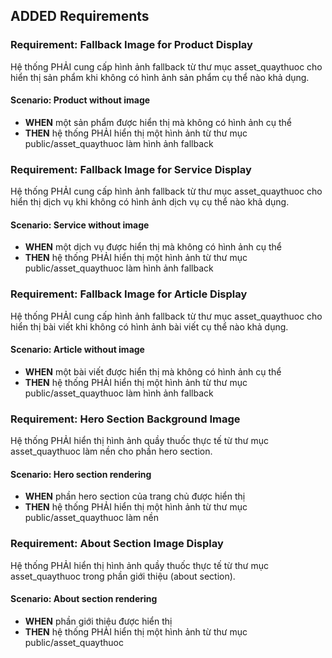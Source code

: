 ## ADDED Requirements

### Requirement: Fallback Image for Product Display
Hệ thống PHẢI cung cấp hình ảnh fallback từ thư mục asset_quaythuoc cho hiển thị sản phẩm khi không có hình ảnh sản phẩm cụ thể nào khả dụng.

#### Scenario: Product without image
- **WHEN** một sản phẩm được hiển thị mà không có hình ảnh cụ thể
- **THEN** hệ thống PHẢI hiển thị một hình ảnh từ thư mục public/asset_quaythuoc làm hình ảnh fallback

### Requirement: Fallback Image for Service Display
Hệ thống PHẢI cung cấp hình ảnh fallback từ thư mục asset_quaythuoc cho hiển thị dịch vụ khi không có hình ảnh dịch vụ cụ thể nào khả dụng.

#### Scenario: Service without image
- **WHEN** một dịch vụ được hiển thị mà không có hình ảnh cụ thể
- **THEN** hệ thống PHẢI hiển thị một hình ảnh từ thư mục public/asset_quaythuoc làm hình ảnh fallback

### Requirement: Fallback Image for Article Display
Hệ thống PHẢI cung cấp hình ảnh fallback từ thư mục asset_quaythuoc cho hiển thị bài viết khi không có hình ảnh bài viết cụ thể nào khả dụng.

#### Scenario: Article without image
- **WHEN** một bài viết được hiển thị mà không có hình ảnh cụ thể
- **THEN** hệ thống PHẢI hiển thị một hình ảnh từ thư mục public/asset_quaythuoc làm hình ảnh fallback

### Requirement: Hero Section Background Image
Hệ thống PHẢI hiển thị hình ảnh quầy thuốc thực tế từ thư mục asset_quaythuoc làm nền cho phần hero section.

#### Scenario: Hero section rendering
- **WHEN** phần hero section của trang chủ được hiển thị
- **THEN** hệ thống PHẢI hiển thị một hình ảnh từ thư mục public/asset_quaythuoc làm nền

### Requirement: About Section Image Display
Hệ thống PHẢI hiển thị hình ảnh quầy thuốc thực tế từ thư mục asset_quaythuoc trong phần giới thiệu (about section).

#### Scenario: About section rendering
- **WHEN** phần giới thiệu được hiển thị
- **THEN** hệ thống PHẢI hiển thị một hình ảnh từ thư mục public/asset_quaythuoc